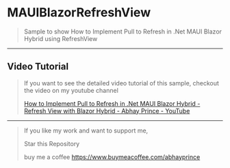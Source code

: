 # MAUIBlazorRefreshView
> Sample to show How to Implement Pull to Refresh in .Net MAUI Blazor Hybrid using RefreshView


---------------------------------------
## Video Tutorial
> If you want to see the detailed video tutorial of this sample, checkout the video on my youtube channel
> 
> [How to Implement Pull to Refresh in .Net MAUI Blazor Hybrid - Refresh View with Blazor Hybrid - Abhay Prince - YouTube](https://youtu.be/_S3eEFal7_0)

-------------------------------

> If you like my work and want to support me, 
> 
> Star this Repository
> 
> buy me a coffee https://www.buymeacoffee.com/abhayprince
